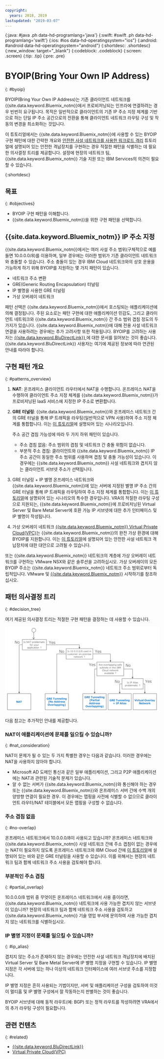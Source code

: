 ```yaml
---
copyright:
  years: 2018, 2019
lastupdated: "2019-03-07"
---
```


{:java: #java .ph data-hd-programlang='java'}
{:swift: #swift .ph data-hd-programlang='swift'}
{:ios: #ios data-hd-operatingsystem="ios"}
{:android: #android data-hd-operatingsystem="android"}
{:shortdesc: .shortdesc}
{:new_window: target="_blank"}
{:codeblock: .codeblock}
{:screen: .screen}
{:tip: .tip}
{:pre: .pre}

# BYOIP(Bring Your Own IP Address)
{: #byoip}

BYOIP(Bring Your Own IP Address)는 기존 클라이언트 네트워크를 {{site.data.keyword.Bluemix_notm}}에서 프로비저닝되는 인프라에 연결하려는 경우 빈번히 요구됩니다. 목적은 일반적으로 클라이언트의 기존 IP 주소 지정 체계를 기반으로 하는 단일 IP 주소 공간으로의 전환을 통해 클라이언트 네트워크 라우팅 구성 및 작동의 변경을 최소화하는 것입니다. 

이 튜토리얼에서는 {{site.data.keyword.Bluemix_notm}}에 사용할 수 있는 BYOIP 구현 패턴에 대한 간략한 개요와 [안전한 사설 네트워크를 사용한 워크로드 격리](https://{DomainName}/docs/tutorials?topic=solution-tutorials-secure-network-enclosure#isolate-workloads-with-a-secure-private-network) 튜토리얼에 설명되어 있는 안전한 격납장치를 구현하는 경우 적절한 패턴을 식별하는 데 필요한 의사결정 트리를 제공합니다. 설정에 현장의 네트워크 팀, {{site.data.keyword.Bluemix_notm}} 기술 지원 또는 IBM Services의 의견이 필요할 수 있습니다. 

{:shortdesc}

## 목표
{: #objectives}

* BYOIP 구현 패턴을 이해합니다. 
* {{site.data.keyword.Bluemix_notm}}을 위한 구현 패턴을 선택합니다. 

## {{site.data.keyword.Bluemix_notm}} IP 주소 지정

{{site.data.keyword.Bluemix_notm}}에서는 여러 사설 주소 범위(구체적으로 예를 들면 10.0.0.0/8)를 이용하며, 일부 경우에는 이러한 범위가 기존 클라이언트 네트워크와 충돌할 수 있습니다. 주소 충돌이 있는 경우 IBM Cloud 네트워크와의 상호 운용을 가능하게 하기 위해 BYOIP를 지원하는 몇 가지 패턴이 있습니다. 

-	네트워크 주소 변환
-	GRE(Generic Routing Encapsulation) 터널링
-	IP 별명을 사용한 GRE 터널링
-	가상 오버레이 네트워크

패턴 선택은 {{site.data.keyword.Bluemix_notm}}에서 호스팅되는 애플리케이션에 의해 결정됩니다. 주된 요소로는 패턴 구현에 대한 애플리케이션 민감도, 그리고 클라이언트 네트워크와 {{site.data.keyword.Bluemix_notm}} 간 주소 범위 겹침 정도의 두 가지가 있습니다. {{site.data.keyword.Bluemix_notm}}에 대해 전용 사설 네트워크 연결을 사용하려는 경우에는 추가 고려사항 또한 적용됩니다. BYOIP를 고려하는 사용자는 [{{site.data.keyword.BluDirectLink}}
](https://{DomainName}/docs/infrastructure/direct-link?topic=direct-link-configure-ibm-cloud-direct-link#configure-ibm-cloud-direct-link)에 대한 문서를 읽어보는 것이 좋습니다. {{site.data.keyword.BluDirectLink}} 사용자는 여기에 제공된 정보에 따라 연관된 안내를 따라야 합니다. 

## 구현 패턴 개요
{: #patterns_overview}

1. **NAT**: 온프레미스 클라이언트 라우터에서 NAT을 수행합니다. 온프레미스 NAT을 수행하여 클라이언트 주소 지정 체계를 {{site.data.keyword.Bluemix_notm}}가 프로비저닝된 IaaS 서비스에 지정한 IP 주소로 변환합니다.   
2. **GRE 터널링**: {{site.data.keyword.Bluemix_notm}}와 온프레미스 네트워크 간의 GRE 터널을 통해 IP 트래픽을 라우팅(일반적으로 VPN 사용)하여 주소 지정 체계를 통합합니다. 이는 [이 튜토리얼](https://{DomainName}/docs/tutorials?topic=solution-tutorials-configuring-IPSEC-VPN#configuring-IPSEC-VPN)에 설명되어 있는 시나리오입니다.  

   주소 공간 겹침 가능성에 따라 두 가지 하위 패턴이 있습니다. 
     * 주소 겹침 없음: 주소 범위의 겹침 및 네트워크 간 충돌 위험이 없습니다. 
     * 부분적 주소 겹침: 클라이언트와 {{site.data.keyword.Bluemix_notm}} IP 주소 공간이 동일한 주소 범위를 사용하며 겹침 및 충돌 가능성이 있습니다. 이 경우에는 {{site.data.keyword.Bluemix_notm}} 사설 네트워크와 겹치지 않는 클라이언트 서브넷 주소가 선택됩니다. 

3. GRE 터널링 + IP 별명
온프레미스 네트워크와 {{site.data.keyword.Bluemix_notm}}에 있는 서버에 지정된 별명 IP 주소 간의 GRE 터널을 통해 IP 트래픽을 라우팅하여 주소 지정 체계를 통합합니다. 이는 [이 튜토리얼](https://{DomainName}/docs/tutorials?topic=solution-tutorials-configuring-IPSEC-VPN#configuring-IPSEC-VPN)에 설명되어 있는 시나리오의 특수한 경우입니다. VRA의 적절한 라우팅 구성으로 지원되는, {{site.data.keyword.Bluemix_notm}}에 프로비저닝된 Virtual Server 및 Bare Metal Server에 호환 가능 IP 서브넷에 대한 추가 인터페이스 및 IP 별명이 작성됩니다. 

4. 가상 오버레이 네트워크
[{{site.data.keyword.Bluemix_notm}} Virtual Private Cloud(VPC)](https://{DomainName}/docs/infrastructure/vpc?topic=vpc-getting-started-with-ibm-cloud-virtual-private-cloud-infrastructure#getting-started-with-ibm-cloud-virtual-private-cloud-infrastructure)는 {{site.data.keyword.Bluemix_notm}}의 완전 가상 환경에 대해 BYOIP를 지원합니다. 이는 [이 튜토리얼](https://{DomainName}/docs/tutorials?topic=solution-tutorials-secure-network-enclosure#secure-network-enclosure)에 설명되어 있는 안전한 사설 네트워크 격납장치에 대한 대안으로 고려될 수 있습니다. 

또는 {{site.data.keyword.Bluemix_notm}} 네트워크의 계층에 가상 오버레이 네트워크를 구현하는 VMware NSX와 같은 솔루션을 고려하십시오. 가상 오버레이의 모든 BYOIP 주소는 {{site.data.keyword.Bluemix_notm}} 네트워크 주소 범위로부터 독립적입니다. VMware 및 [{{site.data.keyword.Bluemix_notm}}](https://{DomainName}/docs/infrastructure/vmware?topic=VMware-getting-started-tutorial#getting-started-with-vmware-and-ibm-cloud) 시작하기를 참조하십시오. 

## 패턴 의사결정 트리
{: #decision_tree}

여기 제공된 의사결정 트리는 적절한 구현 패턴을 결정하는 데 사용할 수 있습니다.  

<p style="text-align: center;">

  ![](images/solution37-byoip/byoipdecision.png)
</p>

다음 참고는 추가적인 안내를 제공합니다. 

### NAT이 애플리케이션에 문제를 일으킬 수 있습니까?
{: #nat_consideration}

NAT이 문제가 될 수 있는 두 가지 특별한 경우는 다음과 같습니다. 이러한 경우에는 NAT을 사용하지 않아야 합니다.  

- Microsoft AD 도메인 통신과 같은 일부 애플리케이션, 그리고 P2P 애플리케이션에는 NAT과 관련된 기술적 문제가 있습니다. 
- 알 수 없는 서버가 {{site.data.keyword.Bluemix_notm}}와 통신해야 하는 경우 또는 {{site.data.keyword.Bluemix_notm}}와 온프레미스 서버 간에 수백 개의 양방향 연결이 필요한 경우. 이 경우에는 맵핑을 사전에 식별할 수 없으므로 클라이언트 라우터/NAT 테이블에서 모든 맵핑을 구성할 수 없습니다. 


### 주소 겹침 없음
{: #no-overlap}

온프레미스 네트워크에서 10.0.0.0/8이 사용되고 있습니까? 온프레미스 네트워크와 {{site.data.keyword.Bluemix_notm}} 사설 네트워크 간에 주소 겹침이 없는 경우에는 NAT이 필요하지 않도록 온프레미스 네트워크와 IBM Cloud 간에 [이 튜토리얼](https://{DomainName}/docs/tutorials?topic=solution-tutorials-configuring-IPSEC-VPN#configuring-IPSEC-VPN)에 설명되어 있는 바와 같은 GRE 터널링을 사용할 수 있습니다. 이를 위해서는 현장의 네트워크 팀과 함께 네트워크 주소 사용을 검토해야 합니다.  

### 부분적인 주소 겹침
{: #partial_overlap}

10.0.0.0/8 범위 중 무엇이든 온프레미스 네트워크에서 사용 중이라면, {{site.data.keyword.Bluemix_notm}} 네트워크에 사용 가능한 겹치지 않는 서브넷이 있습니까? 현장의 네트워크 팀과 함께 네트워크 주소 사용을 검토하고 {{site.data.keyword.Bluemix_notm}} 기술 영업 부서에 문의하여 사용 가능한 겹치지 않는 네트워크를 식별하십시오.  

### IP 별명 지정이 문제를 일으킬 수 있습니까?
{: #ip_alias}

겹치지 않는 주소가 존재하지 않는 경우에는 안전한 사설 네트워크 격납장치에 배치된 Virtual Server 및 Bare Metal Server에 IP 별명 지정을 구현할 수 있습니다. IP 별명 지정은 각 서버에 있는 하나 이상의 네트워크 인터페이스에 여러 서브넷 주소를 지정합니다.  

IP 별명 지정은 흔히 사용되는 기법이지만, 서버 및 애플리케이션 구성을 검토하여 이것이 멀티홈 및 IP 별명 구성에서 잘 작동하는지 판별하는 것이 좋습니다.   

BYOIP 서브넷에 대해 동적 라우트(예: BGP) 또는 정적 라우트를 작성하려면 VRA에서의 추가 라우팅 구성이 필요합니다.  

## 관련 컨텐츠
{: #related}

- [{{site.data.keyword.BluDirectLink}}
]( https://{DomainName}/docs/infrastructure/direct-link?topic=direct-link-configure-ibm-cloud-direct-link#configure-ibm-cloud-direct-link)
- [Virtual Private Cloud(VPC)](https://{DomainName}/docs/infrastructure/vpc?topic=vpc-about-ibm-cloud-virtual-private-cloud-vpc-infrastructure#about-ibm-cloud-virtual-private-cloud-vpc-infrastructure)
